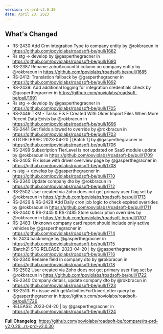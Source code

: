 ```yaml
---
version: rs-prd-v2.0.30
date: April 20, 2023
---
```


## What's Changed
* RS-2430 Add Crm integration Type to company entity by @rokbracun in https://github.com/poviolabs/roadsoft-be/pull/1682
* Rs stg -> develop by @gasperthegracner in https://github.com/poviolabs/roadsoft-be/pull/1690
* RS-2387 Rename zohoAccountId column on company entity by @rokbracun in https://github.com/poviolabs/roadsoft-be/pull/1685
* RS-2412: Translation fallback by @gasperthegracner in https://github.com/poviolabs/roadsoft-be/pull/1692
* RS-2439: Add additional logging for integration credentials check by @gasperthegracner in https://github.com/poviolabs/roadsoft-be/pull/1691
* Rs stg -> develop by @gasperthegracner in https://github.com/poviolabs/roadsoft-be/pull/1705
* RS-2449 TKM - Tasks E & F Created With Older Import Files When More Recent Data Exists by @rokbracun in https://github.com/poviolabs/roadsoft-be/pull/1696
* RS-2441 Get fields allowed to override by @rokbracun in https://github.com/poviolabs/roadsoft-be/pull/1703
* STG RELEASE: 2023-04-20 | [Batch 1] by @gasperthegracner in https://github.com/poviolabs/roadsoft-be/pull/1706
* RS-2499 Subscription TierLevel is not updated on SaaS module update by @rokbracun in https://github.com/poviolabs/roadsoft-be/pull/1709
* RS-2405: Fix issue with driver overview page by @gasperthegracner in https://github.com/poviolabs/roadsoft-be/pull/1708
* rs-stg -> develop by @gasperthegracner in https://github.com/poviolabs/roadsoft-be/pull/1710
* RS-2340 Update company dto by @rokbracun in https://github.com/poviolabs/roadsoft-be/pull/1712
* RS-2502 User created via Zoho does not get primary user flag set by @rokbracun in https://github.com/poviolabs/roadsoft-be/pull/1713
* RS-2426 & RS-2428 Add Daily cron job logic to check expired overrides by @rokbracun in https://github.com/poviolabs/roadsoft-be/pull/1711
* RS-2440 & RS-2445 & RS-2485 Store subscription overrides by @rokbracun in https://github.com/poviolabs/roadsoft-be/pull/1707
* RS-2483: Unknown company card report should include only active vehicles by @gasperthegracner in https://github.com/poviolabs/roadsoft-be/pull/1714
* Rs 2424 backmerge by @gasperthegracner in https://github.com/poviolabs/roadsoft-be/pull/1715
* [Batch2] STG RELEASE: 2023-04-20 | by @gasperthegracner in https://github.com/poviolabs/roadsoft-be/pull/1716
* RS-2340 Rename field in company dto by @rokbracun in https://github.com/poviolabs/roadsoft-be/pull/1718
* RS-2502 User created via Zoho does not get primary user flag set by @rokbracun in https://github.com/poviolabs/roadsoft-be/pull/1722
* RS-2340 Company details, update company dto by @rokbracun in https://github.com/poviolabs/roadsoft-be/pull/1723
* RS-2513: FIx issue with getActivitiesForDriverLetter query by @gasperthegracner in https://github.com/poviolabs/roadsoft-be/pull/1726
* RELEASE: 2023-04-20 | by @gasperthegracner in https://github.com/poviolabs/roadsoft-be/pull/1724


**Full Changelog**: https://github.com/poviolabs/roadsoft-be/compare/rs-prd-v2.0.29...rs-prd-v2.0.30